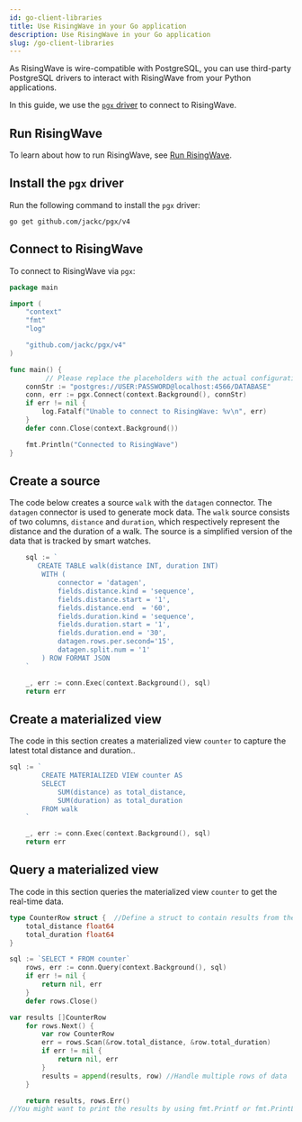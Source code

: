 ```yaml
---
id: go-client-libraries
title: Use RisingWave in your Go application
description: Use RisingWave in your Go application
slug: /go-client-libraries
---
```


As RisingWave is wire-compatible with PostgreSQL, you can use third-party PostgreSQL drivers to interact with RisingWave from your Python applications.

In this guide, we use the [`pgx` driver](https://github.com/jackc/pgx) to connect to RisingWave.

## Run RisingWave

To learn about how to run RisingWave, see [Run RisingWave](/get-started.md#run-risingwave).

## Install the `pgx` driver

Run the following command to install the `pgx` driver:

```shell
go get github.com/jackc/pgx/v4
```

## Connect to RisingWave

To connect to RisingWave via `pgx`:

```go
package main

import (
	"context"
	"fmt"
	"log"

	"github.com/jackc/pgx/v4"
)

func main() {
         // Please replace the placeholders with the actual configuration.
	connStr := "postgres://USER:PASSWORD@localhost:4566/DATABASE"
	conn, err := pgx.Connect(context.Background(), connStr)
	if err != nil {
		log.Fatalf("Unable to connect to RisingWave: %v\n", err)
	}
	defer conn.Close(context.Background())

	fmt.Println("Connected to RisingWave")
}
```

## Create a source

The code below creates a source `walk` with the `datagen` connector. The `datagen` connector is used to generate mock data. The `walk` source consists of two columns, `distance` and `duration`, which respectively represent the distance and the duration of a walk. The source is a simplified version of the data that is tracked by smart watches.

```go
    sql := `
       CREATE TABLE walk(distance INT, duration INT)
        WITH ( 
            connector = 'datagen',
            fields.distance.kind = 'sequence',
            fields.distance.start = '1',
            fields.distance.end  = '60',
            fields.duration.kind = 'sequence',
            fields.duration.start = '1',
            fields.duration.end = '30',
            datagen.rows.per.second='15',
            datagen.split.num = '1'
        ) ROW FORMAT JSON
    `

    _, err := conn.Exec(context.Background(), sql)
    return err

```
## Create a materialized view

The code in this section creates a materialized view `counter` to capture the latest total distance and duration..

```go
sql := `
		CREATE MATERIALIZED VIEW counter AS 
        SELECT
            SUM(distance) as total_distance,
            SUM(duration) as total_duration
        FROM walk
	`

	_, err := conn.Exec(context.Background(), sql)
	return err
```

## Query a materialized view

The code in this section queries the materialized view `counter` to get the real-time data.

```go
type CounterRow struct {  //Define a struct to contain results from the materialized view
	total_distance float64
	total_duration float64
}

sql := `SELECT * FROM counter`
	rows, err := conn.Query(context.Background(), sql)
	if err != nil {
		return nil, err
	}
	defer rows.Close()

var results []CounterRow
	for rows.Next() {
		var row CounterRow
		err = rows.Scan(&row.total_distance, &row.total_duration)
		if err != nil {
			return nil, err
		}
		results = append(results, row) //Handle multiple rows of data
	}

	return results, rows.Err()
//You might want to print the results by using fmt.Printf or fmt.PrintLn functions

```